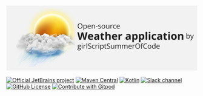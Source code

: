 <div align="center" dir="auto">
  <themed-picture data-catalyst-inline="true" data-catalyst=""><picture>
    <img alt="Ktor logo" src="https://github.com/Nayanpatel48/weatherApp_rapidApi_Project/blob/main/image_md1.jpg?raw=true" style="visibility:visible;max-width:100%;">
  </picture></themed-picture>
</div>
<p dir="auto"><a href="https://gssoc.girlscript.tech/project" rel="nofollow"><img src="" alt="Official JetBrains project" data-canonical-src="http://jb.gg/badges/official.svg" style="max-width: 100%;"></a>
<a href="https://mvnrepository.com/artifact/io.ktor" rel="nofollow"><img src="https://camo.githubusercontent.com/a6921eee7e704ddfecbedf6788ce4125555206ae55d2e388530854bb9ef74ada/68747470733a2f2f696d672e736869656c64732e696f2f6d6176656e2d63656e7472616c2f762f696f2e6b746f722f6b746f72" alt="Maven Central" data-canonical-src="https://img.shields.io/maven-central/v/io.ktor/ktor" style="max-width: 100%;"></a>
<a href="http://kotlinlang.org" rel="nofollow"><img src="https://camo.githubusercontent.com/fd41929387acecfa1a9676ed10e9fffcb1cc8e17d19756ae958b470e564f4824/68747470733a2f2f696d672e736869656c64732e696f2f62616467652f6b6f746c696e2d312e382e32322d626c75652e7376673f6c6f676f3d6b6f746c696e" alt="Kotlin" data-canonical-src="https://img.shields.io/badge/kotlin-1.8.22-blue.svg?logo=kotlin" style="max-width: 100%;"></a>
<a href="https://kotlinlang.slack.com/messages/ktor/" rel="nofollow"><img src="https://camo.githubusercontent.com/172e6fe8e707cdf14e310238fdb982af2e7e1496f89eaef29643380251a1e6f7/68747470733a2f2f696d672e736869656c64732e696f2f62616467652f636861742d736c61636b2d677265656e2e7376673f6c6f676f3d736c61636b" alt="Slack channel" data-canonical-src="https://img.shields.io/badge/chat-slack-green.svg?logo=slack" style="max-width: 100%;"></a>
<a href="http://www.apache.org/licenses/LICENSE-2.0" rel="nofollow"><img src="https://camo.githubusercontent.com/b66caf0ac6870e64c7259ca6457b26329455134b30ffa276b963349176bfdd9d/68747470733a2f2f696d672e736869656c64732e696f2f62616467652f6c6963656e73652d4170616368652532304c6963656e7365253230322e302d626c75652e7376673f7374796c653d666c6174" alt="GitHub License" data-canonical-src="https://img.shields.io/badge/license-Apache%20License%202.0-blue.svg?style=flat" style="max-width: 100%;"></a>
<a href="https://gitpod.io/#https://github.com/ktorio/ktor" rel="nofollow"><img src="https://camo.githubusercontent.com/0d7732e52b61dbd3b8c3e8957089071d3806b2094e698ac3d7505dc628ac69b7/68747470733a2f2f696d672e736869656c64732e696f2f62616467652f436f6e74726962757465253230776974682d476974706f642d3930386138353f6c6f676f3d676974706f64" alt="Contribute with Gitpod" data-canonical-src="https://img.shields.io/badge/Contribute%20with-Gitpod-908a85?logo=gitpod" style="max-width: 100%;"></a></p>